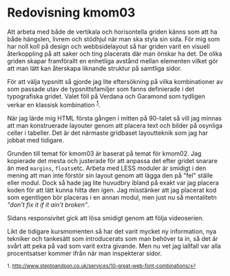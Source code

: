 ---
---
# Redovisning kmom03

Att arbeta med både de vertikala och horisontella griden känns som att ha både
hängslen, livrem och stödhjul när man ska styla sin sida. För mig som har noll
koll på design och webbsidelayout så har griden varit en visuell återkoppling på
att saker och ting placerats där man önskar ha det. De olika griden skapar
framförallt en enhetliga avstånd mellan elementen vilket gör att man lätt kan
återskapa liknande struktur på samtliga sidor.

För att välja typsnitt så gjorde jag lite eftersökning på vilka kombinationer av
som passade utav de typsnittsfamiljer som fanns definierade i det typografiska
gridet. Valet föll på Verdana och Garamond som tydligen verkar en klassisk
kombination <sup><a href="#fn1" id="ref1">1</a></sup>.

När jag lärde mig HTML första gången i mitten på 90-talet så vill jag minnas
att man konstruerade layouter genom att placera text och bilder på osynliga
celler i tabeller. Det är det närmaste gridbaset layoutteknik som jag har jobbat
med tidigare.

Grunden till temat för kmom03 är baserat på temat för kmom02. Jag kopierade det
mesta och justerade för att anpassa det efter gridet snarare än med `margins`,
`floats`etc. Arbeta med LESS moduler är smidigt i den mening att man inte förstör
sin layout genom att lägga den på "fel" ställe eller modul. Dock så hade jag
lite huvudbry ibland på exakt var jag placera koden för att lätt kunna hitta den
igen. Jag misstänker att jag placerat kod som egentligen bör placeras i en annan
modul, men just nu så mentalitetn *"don't fix it if it ain't broken"*.

Sidans responsivitet gick att lösa smidigt genom att följa videoserien.

Likt de tidigare kursmomenten så har det varit mycket ny information, nya tekniker och tankesätt
som introducerats som man behöver ta in, så det är svårt att peka på vad som varit
extra givande. Men nu vet jag iallfall var alla procentsatser kommer ifrån när
man inspekterar sidor.

<sup id="fn1">1. http://www.steptoandson.co.uk/services/10-great-web-font-combinations/<a href="#ref1" title="Jump back to footnote 1 in the text.">↩</a></sup>



<!-- 
Hur känns det att vara styrd till ett vertikalt grid, hämmande eller stödjande?
Hur känns det att jobba med ett typografiskt horisontellt/baseline grid, ser du någon poäng med det?
Berätta om hur du valde typsnitt till din webbplats.
Har du jobbat med liknande gridbaserade layouttekniker sedan tidigare?
Hur känns det att jobba med LESS och moduler? Lyckas du återanvända moduler mellan teman för kmom02 och kmom03?
Hur gick det med din responsivitet för webbplatsen?
Vilken är din TIL för detta kmom? 
-->
